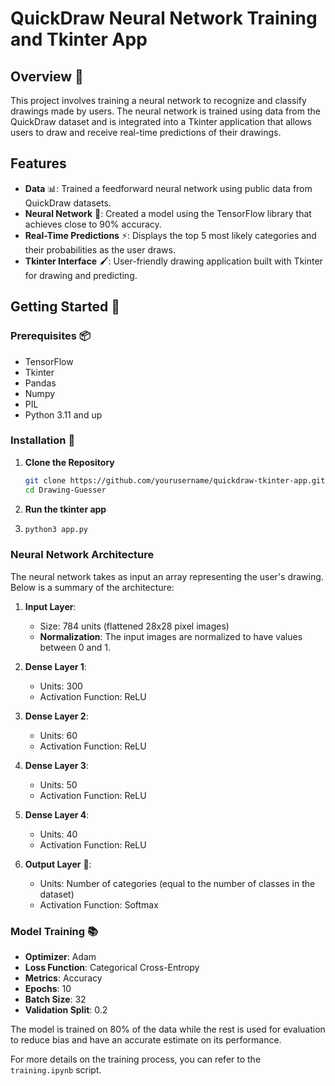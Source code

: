 # QuickDraw Neural Network Training and Tkinter App 

## Overview 📝

This project involves training a neural network to recognize and classify drawings made by users. The neural network is trained using data from the QuickDraw dataset and is integrated into a Tkinter application that allows users to draw and receive real-time predictions of their drawings.

## Features 

- **Data** 📊: Trained a feedforward neural network using public data from QuickDraw datasets.
- **Neural Network** 🧠: Created a model using the TensorFlow library that achieves close to 90% accuracy.
- **Real-Time Predictions** ⚡: Displays the top 5 most likely categories and their probabilities as the user draws.
- **Tkinter Interface** 🖌️: User-friendly drawing application built with Tkinter for drawing and predicting.

## Getting Started 🚀

### Prerequisites 📦
- TensorFlow
- Tkinter
- Pandas
- Numpy
- PIL
- Python 3.11 and up

### Installation 🔧

1. **Clone the Repository** 

   ```bash
   git clone https://github.com/yourusername/quickdraw-tkinter-app.git
   cd Drawing-Guesser


2. **Run the tkinter app**

3. ```bash
   python3 app.py

### Neural Network Architecture

The neural network takes as input an array representing the user's drawing. Below is a summary of the architecture:
1. **Input Layer**:
   - Size: 784 units (flattened 28x28 pixel images)
   - **Normalization**: The input images are normalized to have values between 0 and 1.

2. **Dense Layer 1**:
   - Units: 300
   - Activation Function: ReLU

3. **Dense Layer 2**:
   - Units: 60
   - Activation Function: ReLU

4. **Dense Layer 3**:
   - Units: 50
   - Activation Function: ReLU

5. **Dense Layer 4**:
   - Units: 40
   - Activation Function: ReLU

6. **Output Layer** 🎯:
   - Units: Number of categories (equal to the number of classes in the dataset)
   - Activation Function: Softmax

### Model Training 📚

- **Optimizer**: Adam 
- **Loss Function**: Categorical Cross-Entropy
- **Metrics**: Accuracy
- **Epochs**: 10
- **Batch Size**: 32
- **Validation Split**: 0.2

The model is trained on 80% of the data while the rest is used for evaluation to reduce bias and have an accurate estimate on its performance.

For more details on the training process, you can refer to the `training.ipynb` script.
